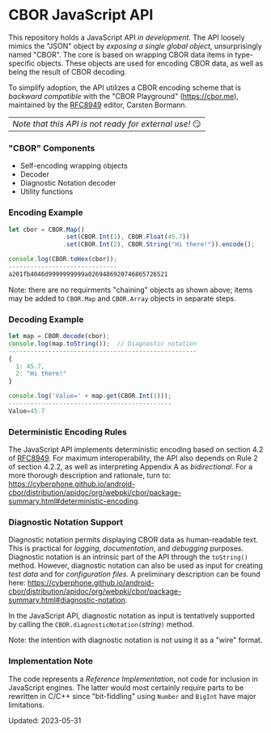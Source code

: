 # CBOR JavaScript API

This repository holds a JavaScript API _in development_.  The API
loosely mimics the "JSON" object by _exposing a single global object_,
unsurprisingly named "CBOR".  The core is based on wrapping CBOR data items
in type-specific objects.  These objects are used for encoding CBOR data,
as well as being the result of CBOR decoding.

To simplify adoption, the API utilizes a CBOR encoding scheme that is _backward compatible_ 
with the "CBOR&nbsp;Playground" (https://cbor.me), maintained by the
[RFC8949](https://www.rfc-editor.org/rfc/rfc8949.html) editor, Carsten&nbsp;Bormann.

<table align='center'><tr><td><i>Note that this API is not ready for external use!</i> 😏</td></tr></table>

### "CBOR" Components
- Self-encoding wrapping objects
- Decoder
- Diagnostic Notation decoder
- Utility functions

### Encoding Example

```javascript
let cbor = CBOR.Map()
               .set(CBOR.Int(1), CBOR.Float(45.7))
               .set(CBOR.Int(2), CBOR.String("Hi there!")).encode();

console.log(CBOR.toHex(cbor));
------------------------------
a201fb4046d9999999999a0269486920746865726521
```
Note: there are no requirments "chaining" objects as shown above; items
may be added to `CBOR.Map` and `CBOR.Array` objects in separate steps.

### Decoding Example

```javascript
let map = CBOR.decode(cbor);
console.log(map.toString());  // Diagnostic notation
----------------------------------------------------
{
  1: 45.7,
  2: "Hi there!"
}

console.log('Value=' + map.get(CBOR.Int(1)));
---------------------------------------------
Value=45.7
```

### Deterministic Encoding Rules

The JavaScript API implements deterministic encoding based on section 4.2 of [RFC8949](https://www.rfc-editor.org/rfc/rfc8949.html).
For maximum interoperability, the API also depends on Rule&nbsp;2 of section 4.2.2, as well as interpreting Appendix&nbsp;A as
_bidirectional_.  For a more thorough description and rationale, turn to: https://cyberphone.github.io/android-cbor/distribution/apidoc/org/webpki/cbor/package-summary.html#deterministic-encoding.

### Diagnostic Notation Support

Diagnostic notation permits displaying CBOR data as human-readable text.  This is practical for _logging_,
_documentation_, and _debugging_ purposes.  Diagnostic notation is an intrinsic part of the API through the `toString()` method.
However, diagnostic notation can also be used as input for creating _test data_ and for
_configuration files_.  A preliminary description can be found here: https://cyberphone.github.io/android-cbor/distribution/apidoc/org/webpki/cbor/package-summary.html#diagnostic-notation.

In the JavaScript API, diagnostic notation as input is tentatively supported by calling
the `CBOR.diagnosticNotation(`_string_`)` method.

Note: the intention with diagnostic notation is not using it as a "wire" format.

### Implementation Note

The code represents a _Reference Implementation_, not code for inclusion in JavaScript engines.  The latter would most certainly require parts to be rewritten in C/C++
since "bit-fiddling" using `Number` and `BigInt` have major limitations.

Updated: 2023-05-31

